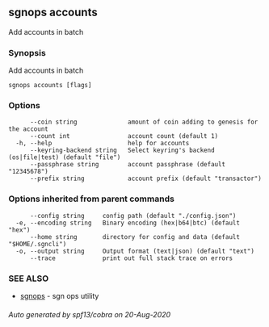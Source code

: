 ## sgnops accounts

Add accounts in batch

### Synopsis

Add accounts in batch

```
sgnops accounts [flags]
```

### Options

```
      --coin string              amount of coin adding to genesis for the account
      --count int                account count (default 1)
  -h, --help                     help for accounts
      --keyring-backend string   Select keyring's backend (os|file|test) (default "file")
      --passphrase string        account passphrase (default "12345678")
      --prefix string            account prefix (default "transactor")
```

### Options inherited from parent commands

```
      --config string     config path (default "./config.json")
  -e, --encoding string   Binary encoding (hex|b64|btc) (default "hex")
      --home string       directory for config and data (default "$HOME/.sgncli")
  -o, --output string     Output format (text|json) (default "text")
      --trace             print out full stack trace on errors
```

### SEE ALSO

* [sgnops](sgnops.md)	 - sgn ops utility

###### Auto generated by spf13/cobra on 20-Aug-2020

